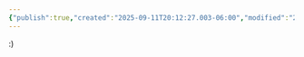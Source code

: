 ```yaml
---
{"publish":true,"created":"2025-09-11T20:12:27.003-06:00","modified":"2025-09-11T20:12:58.873-06:00","cssclasses":""}
---
```


:)